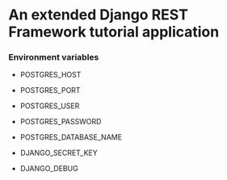 # An extended Django REST Framework tutorial application

### Environment variables

- POSTGRES_HOST
- POSTGRES_PORT
- POSTGRES_USER
- POSTGRES_PASSWORD
- POSTGRES_DATABASE_NAME

- DJANGO_SECRET_KEY
- DJANGO_DEBUG
